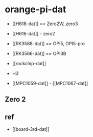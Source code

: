 
# orange-pi-dat

- [[H618-dat]] == Zero2W, zero3

- [[H616-dat]] - zero2

- [[RK3588-dat]] == OPI5, OPI5-pro

- [[RK3566-dat]] == OPI3B

- [[rockchip-dat]]

- H3



- [[MPC1059-dat]] - [[MPC1067-dat]]


## Zero 2 



## ref 

- [[board-3rd-dat]]